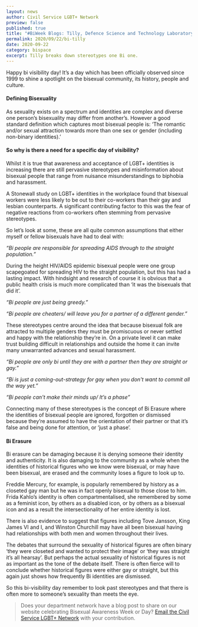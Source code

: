 ```yaml
---
layout: news
author: Civil Service LGBT+ Network
preview: false
published: true
title: "#BiWeek Blogs: Tilly, Defence Science and Technology Laboratory"
permalink: 2020/09/22/bi-tilly
date: 2020-09-22
category: bispace
excerpt: Tilly breaks down stereotypes one Bi one.
---
```


Happy bi visibility day! It’s a day which has been officially observed since 1999 to shine a spotlight on the bisexual community, its history, people and culture.

#### Defining Bisexuality
As sexuality exists on a spectrum and identities are complex and diverse one person’s bisexuality may differ from another’s. However a good standard definition which captures most bisexual people is:
‘The romantic and/or sexual attraction towards more than one sex or gender (including non-binary identities).’

#### So why is there a need for a specific day of visibility?
Whilst it is true that awareness and acceptance of LGBT+ identities is increasing there are still pervasive stereotypes and misinformation about bisexual people that range from nuisance misunderstandings to biphobia and harassment.

A Stonewall study on LGBT+ identities in the workplace found that bisexual workers were less likely to be out to their co-workers than their gay and lesbian counterparts. A significant contributing factor to this was the fear of negative reactions from co-workers often stemming from pervasive stereotypes.

So let’s look at some, these are all quite common assumptions that either myself or fellow bisexuals have had to deal with:

*“Bi people are responsible for spreading AIDS through to the straight population.”*

During the height HIV/AIDS epidemic bisexual people were one group scapegoated for spreading HIV to the straight population, but this has had a lasting impact. With hindsight and research of course it is obvious that a public health crisis is much more complicated than ‘it was the bisexuals that did it’.

*“Bi people are just being greedy.”*

*“Bi people are cheaters/ will leave you for a partner of a different gender.”*

These stereotypes centre around the idea that because bisexual folk are attracted to multiple genders they must be promiscuous or never settled and happy with the relationship they’re in. On a private level it can make trust building difficult in relationships and outside the home it can invite many unwarranted advances and sexual harassment. 

*“Bi people are only bi until they are with a partner then they are straight or gay.”*

*“Bi is just a coming-out-strategy for gay when you don't want to commit all the way yet.”*

*“Bi people can't make their minds up/ It’s a phase”*

Connecting many of these stereotypes is the concept of Bi Erasure where the identities of bisexual people are ignored, forgotten or dismissed because they’re assumed to have the orientation of their partner or that it’s false and being done for attention, or ‘just a phase’.

#### Bi Erasure
Bi erasure can be damaging because it is denying someone their identity and authenticity. It is also damaging to the community as a whole when the identities of historical figures who we know were bisexual, or may have been bisexual, are erased and the community loses a figure to look up to.

Freddie Mercury, for example, is popularly remembered by history as a closeted gay man but he was in fact openly bisexual to those close to him. Frida Kahlo’s identity is often compartmentalised, she remembered by some as a feminist icon, by others as a disabled icon, or by others as a bisexual icon and as a result the intersectionality of her entire identity is lost.

There is also evidence to suggest that figures including Tove Jansson, King James VI and I, and Winston Churchill may have all been bisexual having had relationships with both men and women throughout their lives. 

The debates that surround the sexuality of historical figures are often binary ‘they were closeted and wanted to protect their image’ or ‘they was straight it’s all hearsay’. But perhaps the actual sexuality of historical figures is not as important as the tone of the debate itself. There is often fierce will to conclude whether historical figures were either gay or straight, but this again just shows how frequently Bi identities are dismissed.

So this bi-visibility day remember to look past stereotypes and that there is often more to someone’s sexuality than meets the eye.

> Does your department network have a blog post to share on our website celebrating Bisexual Awareness Week or Day? [Email the Civil Service LGBT+ Network](mailto:info@civilservice.lgbt) with your contribution.
